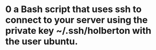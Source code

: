 # 0 a Bash script that uses ssh to connect to your server using the private key ~/.ssh/holberton with the user ubuntu.